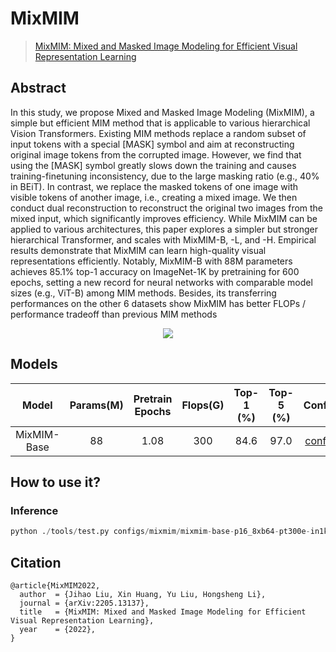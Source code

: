 # MixMIM

> [MixMIM: Mixed and Masked Image Modeling for Efficient Visual Representation Learning](https://arxiv.org/abs/2205.13137)

## Abstract

In this study, we propose Mixed and Masked Image Modeling (MixMIM), a
simple but efficient MIM method that is applicable to various hierarchical Vision
Transformers. Existing MIM methods replace a random subset of input tokens with
a special [MASK] symbol and aim at reconstructing original image tokens from
the corrupted image. However, we find that using the [MASK] symbol greatly
slows down the training and causes training-finetuning inconsistency, due to the
large masking ratio (e.g., 40% in BEiT). In contrast, we replace the masked tokens
of one image with visible tokens of another image, i.e., creating a mixed image.
We then conduct dual reconstruction to reconstruct the original two images from
the mixed input, which significantly improves efficiency. While MixMIM can
be applied to various architectures, this paper explores a simpler but stronger
hierarchical Transformer, and scales with MixMIM-B, -L, and -H. Empirical
results demonstrate that MixMIM can learn high-quality visual representations
efficiently. Notably, MixMIM-B with 88M parameters achieves 85.1% top-1
accuracy on ImageNet-1K by pretraining for 600 epochs, setting a new record for
neural networks with comparable model sizes (e.g., ViT-B) among MIM methods.
Besides, its transferring performances on the other 6 datasets show MixMIM has
better FLOPs / performance tradeoff than previous MIM methods

<div align=center>
<img src="https://user-images.githubusercontent.com/56866854/202853730-d26fb3d7-e5e8-487a-aad5-e3d4600cef87.png"/>
</div>

## Models

|    Model    | Params(M) | Pretrain Epochs | Flops(G) | Top-1 (%) | Top-5 (%) |                      Config                      |         Download          |
| :---------: | :-------: | :-------------: | :------: | :-------: | :-------: | :----------------------------------------------: | :-----------------------: |
| MixMIM-Base |    88     |      1.08       |   300    |   84.6    |   97.0    | [config](./mixmim-base-p16_8xb64-pt300e-in1k.py) | [model](<>)  \| [log](<>) |

## How to use it?

### Inference

```python
python ./tools/test.py configs/mixmim/mixmim-base-p16_8xb64-pt300e-in1k.py  mixmim-base-p16_8xb64-pt300e-in1k_checkpoint.pth

```

## Citation

```
@article{MixMIM2022,
  author  = {Jihao Liu, Xin Huang, Yu Liu, Hongsheng Li},
  journal = {arXiv:2205.13137},
  title   = {MixMIM: Mixed and Masked Image Modeling for Efficient Visual Representation Learning},
  year    = {2022},
}
```
